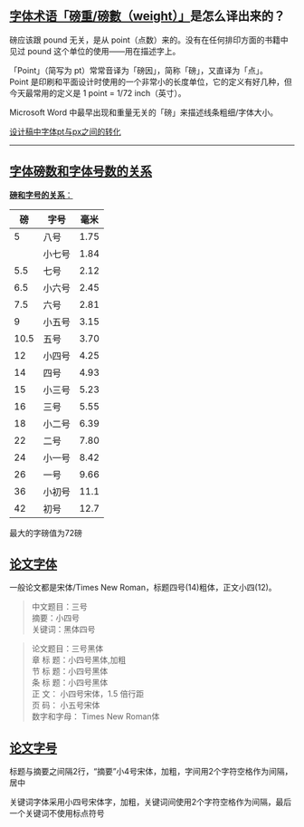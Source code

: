 ## [**字体术语「磅重/磅數（weight）」**](https://www.zhihu.com/question/19618606)是怎么译出来的？
磅应该跟 pound 无关，是从 point（点数）来的。没有在任何排印方面的书籍中见过 pound 这个单位的使用——用在描述字上。

「Point」（简写为 pt）常常音译为「磅因」，简称「磅」，又直译为「点」。  
Point 是印刷和平面设计时使用的一个非常小的长度单位，它的定义有好几种，但今天最常用的定义是 1 point = 1/72 inch（英寸）。

Microsoft Word 中最早出现和重量无关的「磅」来描述线条粗细/字体大小。

[设计稿中字体pt与px之间的转化](http://www.cnblogs.com/PeunZhang/archive/2012/11/29/2474288.html)

---

## [字体磅数和字体号数的关系](http://www.zcool.com.cn/article/ZMTM4ODA=.html)  
[**磅和字号的关系**：](http://blog.sina.com.cn/s/blog_47a79fa0010195ob.html)  

  磅   | 字号   | 毫米
  -----|-------|-----
  5    | 八号   | 1.75
       | 小七号 | 1.84
  5.5  | 七号   | 2.12
  6.5  | 小六号 | 2.45
  7.5  | 六号   | 2.81
  9    | 小五号 | 3.15
  10.5 | 五号   | 3.70
  12   | 小四号 | 4.25
  14   | 四号   | 4.93
  15   | 小三号 | 5.23
  16   | 三号   | 5.55
  18   | 小二号 | 6.39
  22   | 二号   | 7.80
  24   | 小一号 | 8.42
  26   | 一号   | 9.66
  36   | 小初号 | 11.1
  42   | 初号   | 12.7
  
  最大的字磅值为72磅

## [论文字体](http://blog.renren.com/share/249984353/7342354315)
一般论文都是宋体/Times New Roman，标题四号(14)粗体，正文小四(12)。

> 中文题目：三号  
> 摘要：小四号  
> 关键词：黑体四号  

> 论文题目：三号黑体  
> 章 标 题：小四号黑体,加粗  
> 节 标 题：小四号黑体  
> 条 标 题：小四号黑体  
> 正 文： 小四号宋体，1.5 倍行距  
> 页 码： 小五号宋体  
> 数字和字母： Times New Roman体  

## [论文字号](http://bylw.yjbys.com/lunwengeshi/62946.html)
标题与摘要之间隔2行，“摘要”小4号宋体，加粗，字间用2个字符空格作为间隔，居中

关键词字体采用小四号宋体字，加粗，关键词间使用2个字符空格作为间隔，最后一个关键词不使用标点符号
